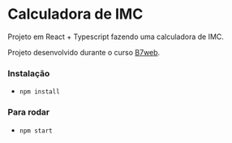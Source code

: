 # Calculadora de IMC 

Projeto em React + Typescript
fazendo uma calculadora de IMC.

Projeto desenvolvido durante o curso [B7web](https://b7web.com.br).

### Instalação
- `npm install`

### Para rodar
- `npm start`